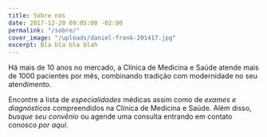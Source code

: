 ```yaml
---
title: Sobre nós
date: 2017-12-20 09:05:00 -02:00
permalink: "/sobre/"
cover_image: "/uploads/daniel-frank-201417.jpg"
excerpt: Bla bla bla blah
---
```


Há mais de 10 anos no mercado, a Clínica de Medicina e Saúde atende mais de 1000 pacientes por mês, combinando tradição com modernidade no seu atendimento.

Encontre a lista de *especialidades* médicas assim como de *exames e diagnósticos* compreendidos na Clínica de Medicina e Saúde. Além disso, *busque seu convênio* ou agende uma consulta entrando em contato conosco *por aqui*.
